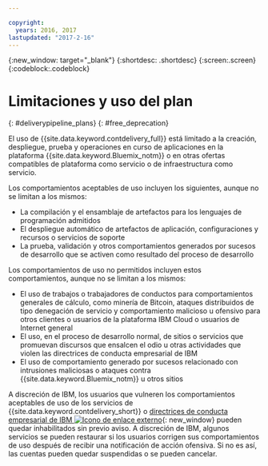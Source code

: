 ```yaml
---

copyright:
  years: 2016, 2017
lastupdated: "2017-2-16"
---
```

<!-- Copyright info at top of file: REQUIRED
    The copyright info is YAML content that must occur at the top of the MD file, before attributes are listed.
    It must be surrounded by 3 dashes.
    The value "years" can contain just one year or a two years separated by a comma. (years: 2014, 2016)
    Indentation as per the previous template must be preserved.
-->

{:new_window: target="_blank"}
{:shortdesc: .shortdesc}
{:screen:.screen}
{:codeblock:.codeblock}

# Limitaciones y uso del plan
{: #deliverypipeline_plans}
{: #free_deprecation}

El uso de {{site.data.keyword.contdelivery_full}} está limitado a la creación, despliegue, prueba y operaciones en curso de aplicaciones en la plataforma {{site.data.keyword.Bluemix_notm}} o en otras ofertas compatibles de plataforma como servicio o de infraestructura como servicio.

Los comportamientos aceptables de uso incluyen los siguientes, aunque no se limitan a los mismos:

* La compilación y el ensamblaje de artefactos para los lenguajes de programación admitidos
* El despliegue automático de artefactos de aplicación, configuraciones y recursos o servicios de soporte
* La prueba, validación y otros comportamientos generados por sucesos de desarrollo que se activen como resultado del proceso de desarrollo

Los comportamientos de uso no permitidos incluyen estos comportamientos, aunque no se limitan a los mismos:

* El uso de trabajos o trabajadores de conductos para comportamientos generales de cálculo, como minería de Bitcoin, ataques distribuidos de tipo denegación de servicio y comportamiento malicioso u ofensivo para otros clientes o usuarios de la plataforma IBM Cloud o usuarios de Internet general
* El uso, en el proceso de desarrollo normal, de sitios o servicios que promuevan discursos que ensalcen el odio u otras actividades que violen las directrices de conducta empresarial de IBM
* El uso de comportamiento generado por sucesos relacionado con intrusiones maliciosas o ataques contra {{site.data.keyword.Bluemix_notm}} u otros sitios

A discreción de IBM, los usuarios que vulneren los comportamientos aceptables de uso de los servicios de {{site.data.keyword.contdelivery_short}} o [directrices de conducta empresarial de IBM ![Icono de enlace externo](../../icons/launch-glyph.svg "Icono de enlace externo")](https://www.ibm.com/investor/governance/business-conduct-guidelines.html){: new_window} pueden quedar inhabilitados sin previo aviso. A discreción de IBM, algunos servicios se pueden restaurar si los usuarios corrigen sus comportamientos de uso después de recibir una notificación de acción ofensiva. Si no es así, las cuentas pueden quedar suspendidas o se pueden cancelar. 
